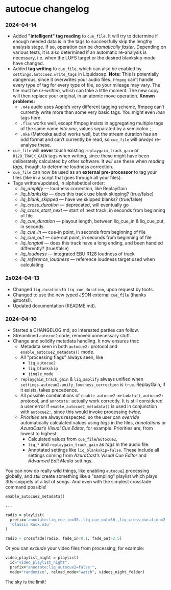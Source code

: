 # autocue changelog

### 2024-04-14

- Added **"intelligent" tag reading** to `cue_file`. It will try to determine if enough needed data is in the tags to successfully skip the lengthy analysis stage. If so, operation can be _dramatically faster_. Depending on various tests, it is also determined if an automatic re-analysis is necessary, i.e. when the LUFS target or the desired blankskip mode have changed.
- Added **tag writing** to `cue_file`, which can also be enabled by `settings.autocue2.write_tags` in Liquidsoap. **Note:** This is potentially dangerous, since it overwrites your audio files. `ffmpeg` can’t handle every type of tag for every type of file, so your mileage may vary. The file must be _re-written_, which can take a little moment. The new copy will then replace your original, in an atomic move operation.
  **Known problems:**
  - `.m4a` audio uses Apple’s very different tagging scheme, ffmpeg can’t currently write more than some very basic tags. You might even _lose_ tags here.
  - `.flac` works well, except ffmpeg insists in aggregating multiple tags of the same name _into one_, values separated by a semicolon `;`.
  - `.mka` (Matroska audio) works well, but the stream duration has an odd format and can’t currently be read, so `cue_file` will _always_ re-analyse these.
- `cue_file` will **never** touch existing `replaygain_track_gain` or `R128_TRACK_GAIN` tags when writing, since these might have been deliberately calculated by other software. It _will_ use these when _reading tags_, though, to determine loudness correction.
- `cue_file` can now be used as an **external pre-processor** to tag your files (like in a script that goes through all your files).
- Tags written/updated, in alphabetical order:
  - _liq_amplify_ — loudness correction, like ReplayGain
  - _liq_blankskip_ — does this track use blank skipping? (true/false)
  - _liq_blank_skipped_ — have we skipped blanks? (true/false)
  - _liq_cross_duration_ — deprecated, will eventually go
  - _liq_cross_start_next_ — start of next track, in seconds from beginning of file
  - _liq_cue_duration_ — playout length, between liq_cue_in & liq_cue_out, in seconds
  - _liq_cue_in_ — cue-in point, in seconds from beginning of file
  - _liq_cue_out_ — cue-out point, in seconds from beginning of file
  - _liq_longtail_ — does this track have a long ending, and been handled differently? (true/false)
  - _liq_loudness_ — integrated EBU R128 loudness of track
  - _liq_reference_loudness_ — reference loudness target used when calculating

### 2s024-04-13

- Changed `liq_duration` to `liq_cue_duration`, upon request by toots.
- Changed to use the new typed JSON external `cue_file` (thanks @toots!).
- Updated documentation (README.md).

### 2024-04-10

- Started a CHANGELOG.md, so interested parties can follow.
- Streamlined `autocue2` code, removed unnecessary stuff.
- Change and solidify metadata handling. It now ensures that:
  - Metadata seen in both `autocue2:` protocol and `enable_autocue2_metadata()` mode.
  - All "processing flags" always seen, like
    - `liq_autocue2`
    - `liq_blankskip`
    - `jingle_mode`
  - `replaygain_track_gain` & `liq_amplify` always unified when `settings.autocue2.unify_loudness_correction` is `true`. ReplayGain, if it exists, takes precedence.
  - All possible combinations of `enable_autocue2_metadata()`, `autocue2:` protocol, and `annotate:` actually work correctly. It is still considered a user error if `enable_autocue2_metadata()` is used in conjunction with `autocue2:`, since this would invoke processing _twice_.
  - _Priorities_ are always respected, so the user can _override_ automatically calculated values using _tags_ in the files, _annotations_ or _AzuraCast’s Visual Cue Editor_, for example. Priorities are, from lowest to highest:
    - Calculated values from `cue_file`/`autocue2`.
    - `liq_*` and `replaygain_track_gain` as _tags_ in the audio file.
    - Annotated settings like `liq_blankskip=false`. These include all settings coming from _AzuraCast’s Visual Cue Editor_ and _Advanced Edit Media_ settings.

You can now do really wild things, like enabling `autocue2` processing globally, and _still_ create something like a "sampling" playlist which plays 30s-snippets of a list of songs. And even with the simplest crossfade command possible!

```ruby
enable_autocue2_metadata()

...

radio = playlist(
  prefix='annotate:liq_cue_in=30.,liq_cue_out=60.,liq_cross_duration=2.5:',
  'Classic Rock.m3u'
)

radio = crossfade(radio, fade_in=0.1, fade_out=2.5)
```

Or you can _exclude_ your video files from processing, for example:

```ruby
video_playlist_night = playlist(
  id="video_playlist_night",
  prefix="annotate:liq_autocue2=false:",
  mode="randomize", reload_mode="watch", videos_night_folder)
```

The sky is the limit!
